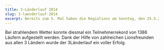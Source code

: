 ```yaml
---
title: 3-Länderlauf 2014
slug: 3-laenderlauf-2014
excerpt: Bereits zum 5. Mal haben die Regiolions am Sonntag, den 25.5.2014 das Patronat über den 3Länderlauf übernommen und die Verpflegung auf dem Marktplatz organisiert und durchführt. Mit dem Erlös dieser Veranstaltung werden Ferienlager für Kinder aus allen 3 Ländern im Sommer 2014 in Zusammenarbeit mit dem Leo Club Weil am Rhein organisiert.
---
```


Bei strahlendem Wetter konnte diesmal ein Teilnehmerrekord von 1386 Läufern aufgestellt werden. Dank der Hilfe von zahlreichen Lionsfreunden aus allen 3 Ländern wurde der 3Länderlauf ein voller Erfolg.
